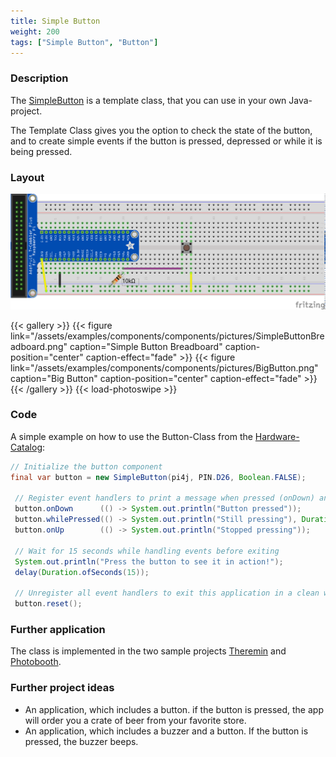 ```yaml
---
title: Simple Button
weight: 200
tags: ["Simple Button", "Button"]
---
```


### Description

The [SimpleButton](https://github.com/Pi4J/pi4j-example-components/tree/main/src/main/java/com/pi4j/catalog/components/SimpleButton.java) is a template class, that you can use in your own Java-project.

The Template Class gives you the option to check the state of the button, and to create simple events if the button is pressed, depressed or while it is being pressed.

### Layout

![Simple Button Layout](/assets/examples/components/components/Layout-SimpleButton.png)

{{< gallery >}}
{{< figure link="/assets/examples/components/components/pictures/SimpleButtonBreadboard.png" caption="Simple Button Breadboard" caption-position="center" caption-effect="fade" >}}
{{< figure link="/assets/examples/components/components/pictures/BigButton.png" caption="Big Button" caption-position="center" caption-effect="fade" >}}
{{< /gallery >}}
{{< load-photoswipe >}}

### Code

A simple example on how to use the Button-Class from the [Hardware-Catalog](https://github.com/Pi4J/pi4j-example-components):

```java
// Initialize the button component
final var button = new SimpleButton(pi4j, PIN.D26, Boolean.FALSE);

 // Register event handlers to print a message when pressed (onDown) and depressed (onUp)
 button.onDown      (() -> System.out.println("Button pressed"));
 button.whilePressed(() -> System.out.println("Still pressing"), Duration.ofSeconds(1));
 button.onUp        (() -> System.out.println("Stopped pressing"));

 // Wait for 15 seconds while handling events before exiting
 System.out.println("Press the button to see it in action!");
 delay(Duration.ofSeconds(15));

 // Unregister all event handlers to exit this application in a clean way
 button.reset();
```

### Further application

The class is implemented in the two sample projects [Theremin](https://github.com/DieterHolz/RaspPiTheremin) and [Photobooth](https://github.com/DieterHolz/PhotoBooth).

### Further project ideas

- An application, which includes a button. if the button is pressed, the app will order you a crate of beer from your favorite store.
- An application, which includes a buzzer and a button. If the button is pressed, the buzzer beeps.